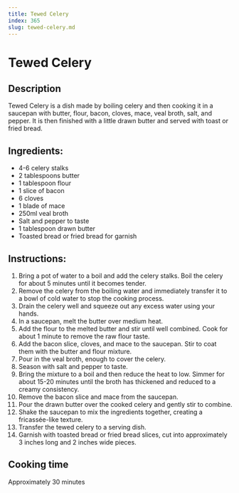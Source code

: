 ```yaml
---
title: Tewed Celery
index: 365
slug: tewed-celery.md
---
```


# Tewed Celery

## Description
Tewed Celery is a dish made by boiling celery and then cooking it in a saucepan with butter, flour, bacon, cloves, mace, veal broth, salt, and pepper. It is then finished with a little drawn butter and served with toast or fried bread.

## Ingredients:
- 4-6 celery stalks
- 2 tablespoons butter
- 1 tablespoon flour
- 1 slice of bacon
- 6 cloves
- 1 blade of mace
- 250ml veal broth
- Salt and pepper to taste
- 1 tablespoon drawn butter
- Toasted bread or fried bread for garnish

## Instructions:
1. Bring a pot of water to a boil and add the celery stalks. Boil the celery for about 5 minutes until it becomes tender.
2. Remove the celery from the boiling water and immediately transfer it to a bowl of cold water to stop the cooking process.
3. Drain the celery well and squeeze out any excess water using your hands.
4. In a saucepan, melt the butter over medium heat.
5. Add the flour to the melted butter and stir until well combined. Cook for about 1 minute to remove the raw flour taste.
6. Add the bacon slice, cloves, and mace to the saucepan. Stir to coat them with the butter and flour mixture.
7. Pour in the veal broth, enough to cover the celery.
8. Season with salt and pepper to taste.
9. Bring the mixture to a boil and then reduce the heat to low. Simmer for about 15-20 minutes until the broth has thickened and reduced to a creamy consistency.
10. Remove the bacon slice and mace from the saucepan.
11. Pour the drawn butter over the cooked celery and gently stir to combine.
12. Shake the saucepan to mix the ingredients together, creating a fricassée-like texture.
13. Transfer the tewed celery to a serving dish.
14. Garnish with toasted bread or fried bread slices, cut into approximately 3 inches long and 2 inches wide pieces.

## Cooking time
Approximately 30 minutes